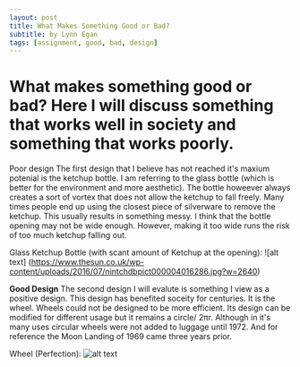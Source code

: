 ```yaml
---
layout: post
title: What Makes Something Good or Bad?
subtitle: by Lynn Egan
tags: [assignment, good, bad, design]
---
```


<h1>What makes something good or bad? Here I will discuss something that works well in society and something that works poorly.</h1>


<a> Poor design </a>
The first design that I believe has not reached it's maxium potenial is the ketchup bottle. I am referring to the glass bottle (which is better for the environment and more aesthetic). The bottle howeever always creates a sort of vortex that does not allow the ketchup to fall freely. Many times people end up using the closest piece of silverware to remove the ketchup. This usually results in something messy. I think that the bottle opening may not be wide enough. However, making it too wide runs the risk of too much ketchup falling out. 

Glass Ketchup Bottle (with scant amount of Ketchup at the opening): 
![alt text] (https://www.thesun.co.uk/wp-content/uploads/2016/07/nintchdbpict000004016286.jpg?w=2640) 

<b> Good Design</b>
The second design I will evalute is something I view as a positive design. This design has benefited soceity for centuries. It is the wheel. Wheels could not be designed to be more efficient. Its design can be modified for different usage but it remains a circle/ 2πr. Although in it's many uses circular wheels were not added to luggage until 1972. And for reference the Moon Landing of 1969 came three years prior. 


Wheel (Perfection): 
![alt text](https://www.google.com/url?sa=i&url=https%3A%2F%2Fwww.sporcle.com%2Fgames%2Fjohncenafan612%2Fthings-with-wheels&psig=AOvVaw13JKRoMspzEOTnkwv2OBgL&ust=1632443119102000&source=images&cd=vfe&ved=0CAsQjRxqFwoTCPCUlrLtk_MCFQAAAAAdAAAAABAD)
